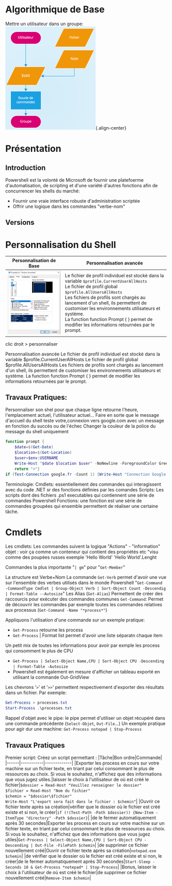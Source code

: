 <!-- TITLE: Powershell - Bases -->
<!-- SUBTITLE: Cours de base de Powershell -->

# Algorithmique de Base
Mettre un utilisateur dans un groupe:
![Algorithmique](/uploads/powershell/algorithmique.png "Algorithmique"){.align-center}

# Présentation
## Introduction
Powershell est la volonté de Microsoft de fournir une platefoerme d'automatisation, de scripting et d'une variété d'autres fonctions afin de concurrencer les shells du marché:
- Fournir une vraie interface robuste d'administration scriptée
- Offrir une logique dans les commandes "verbe-nom"

## Versions


# Personnalisation du Shell
| Personnalisation de Base | Personnalisation avancée |
|--------------------------|--------------------------|
|![Personnalisation Powershell](/uploads/powershell/personnalisation-powershell.png "Personnalisation Powershell")|Le fichier de profil individuel est stocké dans la variable `$profile.CurrentUserAllHosts` <br/> Le fichier de profil global `$profile.AllUsersAllHosts` <br/> Les fichiers de profils sont chargés au lancement d'un shell, ils permettent de customiser les environnements utilisateurs et système. <br/> La function function Prompt { } permet de modifier les informations retournées par le prompt.|

clic droit > personnaliser

Personnalisation avancée
Le fichier de profil individuel est stocké dans la variable $profile.CurrentUserAllHosts
Le fichier de profil global $profile.AllUsersAllHosts
Les fichiers de profils sont chargés au lancement d'un shell, ils permettent de customiser les environnements utilisateurs et système.
La function function Prompt { } permet de modifier les informations retournées par le prompt.

## Travaux Pratiques:
Personnaliser son shel pour que chaque ligne retourne l'heure, l'emplacement actuel, l'utilisateur actuel...
Faire en sorte que le message d'accueil du shell teste votre,connexion vers google.com avec un message en fonction du succès ou de l'échec
Changer la couleur de la police du message du shell uniquement

```powershell
function prompt { 
    $date=$(Get-Date)
    $location=$(Get-Location)
    $user=$env:USERNAME
    Write-Host "$date $location $user" -NoNewline -ForegroundColor Green
    return ">"}
if (Test-Connection google.fr -Count 1) {Write-Host "Connection Google.fr OK"} else {Write-Host "Connection Google.fr NOK"}
```

Terminologie:
Cmdlets: essentiellement des commandes qui interagissent avec du code .NET sr des fonctions définies par les comandes
Scripts: Les scripts dont des fichiers .ps1 executables qui contiennent une série de commandes Powershell
Fonctions: une fonction est une série de commandes groupées qui ensemble permettent de réaliser une certaine tâche.

# Cmdlets
Les cmdlets:
Les commandes suivent la logique "Actions" - "information"
objet : voir ça comme un conteneur qui contient des propriétés etc "visu comme des poupées russes
exemple 'Hello World'
'Hello World'.Lenght

Commandes la plus importante "`| gm`" pour "`Get-Member`"

La structure est Verbe+Nom
La commande `Get-Verb` permet d'avoir une vue sur l'ensemble des verbes utilisés dans le monde Powershell
"`Get-Command -CommandType Cmdlet | Group-Object Verb | Sort-Object Count -Descendig | Format-Table --Autosize`"
Les Alias (`Get-Alias`) Permettent de créer des raccourcis pour exécuter des commandes communes
`Get-Command`: Permet de découvrir les commandes par exemple toutes les commandes relatives aux processus (`Get-Command -Name "*process*"`)

Appliquons l'utilisation d'une commande sur un exemple pratique:
- `Get-Process` retourne les process
- `Get-Process` | Format list permet d'avoir une liste séparatn chaque item

Un petit mix de toutes les informations pour avoir par exmple les process qui consomment le plus de CPU
- `Get-Process | Select-Object Name,CPU | Sort-Object CPU -Descending | Format-Table -Autosize`
- Powershell est également en mesure d'afficher un tableau exporté en utilisant la commande Out-GridView

Les chevrons '`>`' et '`>>`' permettent respectivement d'exporter des résultats dans un fichier.
Par exemple:
```powershell
Get-Process > processes.txt
Start-Process .\processes.txt
```

Rappel d'objet avec le pipe: le pipe permet d'utiliser un objet récupéré dans une commande précédente (`Select-Objet`, `Out-File`...)
Un exemple pratique pour agir dur une machine: `Get-Process notepad | Stop-Process`

## Travaux Pratiques
Premier script:
Créez un script permettant :
|Tâche|Bon ordre|Commande|
|------|-----------|-------------|
|Exporter les process en cours sur votre machine sur un fichier texte, en triant par celui consommant le plus de ressources au choix. Si vous le souhaitez, n'affichez que des informations que vous jugez utiles.|laisser le choix à l'utilisateur de où est créé le fichier|`$dossier = Read-Host "Veuillez renseigner le dossier"`<br/> `$fichier = Read-Host "Nom du fichier"` <br/> `$chemin = "$dossier\$fichier"` <br/> `Write-Host "L'export sera fait dans le fichier : $chemin"`|
|Ouvrir ce fichier texte après sa création|vérifier que le dossier où le fichier est créé existe et si non, le créer|`if (!(Test-Path -Path $dossier)) {New-Item -ItemType "directory" -Path $dossier}`|
|de le fermer automatiquement après 30 secondes|Exporter les process en cours sur votre machine sur un fichier texte, en triant par celui consommant le plus de ressources au choix. Si vous le souhaitez, n'affichez que des informations que vous jugez utiles|`Get-Process | Select-Object Name,CPU | Sort-Object CPU -Descending | Out-File -FilePath $chemin`|
|de supprimer ce fichier nouvellement créé|Ouvrir ce fichier texte après sa création|`notepad.exe $chemin`|
|de vérifier que le dossier où le fichier est créé existe et si non, le créer|de le fermer automatiquement après 30 secondes|`Start-Sleep -Seconds 10 & Get-Process *notepad* | Stop-Process`|
|Bonus, laisser le choix à l'utilisateur de où est créé le fichier|de supprimer ce fichier nouvellement créé|`Remove-Item $chemin`|
